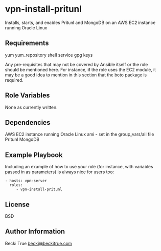 vpn-install-pritunl
=========

Installs, starts, and enables Pritunl and MongoDB on an AWS EC2 instance running Oracle Linux

Requirements
------------

yum
yum_repository
shell
service
gpg keys

Any pre-requisites that may not be covered by Ansible itself or the role should be mentioned here. For instance, if the role uses the EC2 module, it may be a good idea to mention in this section that the boto package is required.

Role Variables
--------------
None as currently written. 

Dependencies
------------

AWS EC2 instance running Oracle Linux ami - set in the group_vars/all file
Pritunl
MongoDB

Example Playbook
----------------

Including an example of how to use your role (for instance, with variables passed in as parameters) is always nice for users too:

    - hosts: vpn-server
      roles:
         - vpn-install-pritunl

License
-------

BSD

Author Information
------------------

Becki True
becki@beckitrue.com
